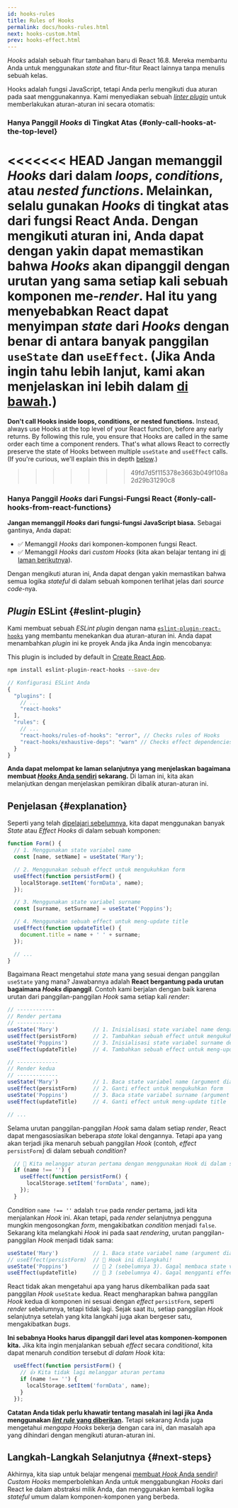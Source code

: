 ```yaml
---
id: hooks-rules
title: Rules of Hooks
permalink: docs/hooks-rules.html
next: hooks-custom.html
prev: hooks-effect.html
---
```


*Hooks* adalah sebuah fitur tambahan baru di React 16.8. Mereka membantu Anda untuk menggunakan *state* and fitur-fitur React lainnya tanpa menulis sebuah kelas.

Hooks adalah fungsi JavaScript, tetapi Anda perlu mengikuti dua aturan pada saat menggunakannya. Kami menyediakan sebuah [*linter plugin*](https://www.npmjs.com/package/eslint-plugin-react-hooks) untuk memberlakukan aturan-aturan ini secara otomatis:

### Hanya Panggil *Hooks* di Tingkat Atas {#only-call-hooks-at-the-top-level}

<<<<<<< HEAD
**Jangan memanggil *Hooks* dari dalam *loops*, *conditions*, atau *nested functions*.** Melainkan, selalu gunakan *Hooks* di tingkat atas dari fungsi React Anda. Dengan mengikuti aturan ini, Anda dapat dengan yakin dapat memastikan bahwa *Hooks* akan dipanggil dengan urutan yang sama setiap kali sebuah komponen me-*render*. Hal itu yang menyebabkan React dapat menyimpan *state* dari *Hooks* dengan benar di antara banyak panggilan `useState` dan `useEffect`. (Jika Anda ingin tahu lebih lanjut, kami akan menjelaskan ini lebih dalam [di bawah](#explanation).)
=======
**Don't call Hooks inside loops, conditions, or nested functions.** Instead, always use Hooks at the top level of your React function, before any early returns. By following this rule, you ensure that Hooks are called in the same order each time a component renders. That's what allows React to correctly preserve the state of Hooks between multiple `useState` and `useEffect` calls. (If you're curious, we'll explain this in depth [below](#explanation).)
>>>>>>> 49fd7d5f115378e3663b049f108a2d29b31290c8

### Hanya Panggil *Hooks* dari Fungsi-Fungsi React {#only-call-hooks-from-react-functions}

**Jangan memanggil *Hooks* dari fungsi-fungsi JavaScript biasa.** Sebagai gantinya, Anda dapat:

* ✅ Memanggil *Hooks* dari komponen-komponen fungsi React.
* ✅ Memanggil *Hooks* dari *custom Hooks* (kita akan belajar tentang ini [di laman berikutnya](/docs/hooks-custom.html)).

Dengan mengikuti aturan ini, Anda dapat dengan yakin memastikan bahwa semua logika *stateful* di dalam sebuah komponen terlihat jelas dari *source code*-nya.

## *Plugin* ESLint {#eslint-plugin}

Kami membuat sebuah *ESLint plugin* dengan nama [`eslint-plugin-react-hooks`](https://www.npmjs.com/package/eslint-plugin-react-hooks) yang membantu menekankan dua aturan-aturan ini. Anda dapat menambahkan *plugin* ini ke proyek Anda jika Anda ingin mencobanya:

This plugin is included by default in [Create React App](/docs/create-a-new-react-app.html#create-react-app).

```bash
npm install eslint-plugin-react-hooks --save-dev
```

```js
// Konfigurasi ESLint Anda
{
  "plugins": [
    // ...
    "react-hooks"
  ],
  "rules": {
    // ...
    "react-hooks/rules-of-hooks": "error", // Checks rules of Hooks
    "react-hooks/exhaustive-deps": "warn" // Checks effect dependencies
  }
}
```

**Anda dapat melompat ke laman selanjutnya yang menjelaskan bagaimana membuat [*Hooks* Anda sendiri](/docs/hooks-custom.html) sekarang.** Di laman ini, kita akan melanjutkan dengan menjelaskan pemikiran dibalik aturan-aturan ini.

## Penjelasan {#explanation}

Seperti yang telah [dipelajari sebelumnya](/docs/hooks-state.html#tip-using-multiple-state-variables), kita dapat menggunakan banyak *State* atau *Effect Hooks* di dalam sebuah komponen:

```js
function Form() {
  // 1. Menggunakan state variabel name
  const [name, setName] = useState('Mary');

  // 2. Menggunakan sebuah effect untuk mengukuhkan form
  useEffect(function persistForm() {
    localStorage.setItem('formData', name);
  });

  // 3. Menggunakan state variabel surname
  const [surname, setSurname] = useState('Poppins');

  // 4. Menggunakan sebuah effect untuk meng-update title
  useEffect(function updateTitle() {
    document.title = name + ' ' + surname;
  });

  // ...
}
```

Bagaimana React mengetahui *state* mana yang sesuai dengan panggilan `useState` yang mana? Jawabannya adalah **React bergantung pada urutan bagaimana *Hooks* dipanggil**. Contoh kami berjalan dengan baik karena urutan dari panggilan-panggilan *Hook* sama setiap kali *render*:

```js
// ------------
// Render pertama
// ------------
useState('Mary')           // 1. Inisialisasi state variabel name dengan 'Mary'
useEffect(persistForm)     // 2. Tambahkan sebuah effect untuk mengukuhkan form
useState('Poppins')        // 3. Inisialisasi state variabel surname dengan 'Poppins'
useEffect(updateTitle)     // 4. Tambahkan sebuah effect untuk meng-update title

// -------------
// Render kedua
// -------------
useState('Mary')           // 1. Baca state variabel name (argument diabaikan)
useEffect(persistForm)     // 2. Ganti effect untuk mengukuhkan form
useState('Poppins')        // 3. Baca state variabel surname (argument diabaikan)
useEffect(updateTitle)     // 4. Ganti effect untuk meng-update title

// ...
```

Selama urutan panggilan-panggilan *Hook* sama dalam setiap *render*, React dapat mengasosiasikan beberapa *state* lokal dengannya. Tetapi apa yang akan terjadi jika menaruh sebuah panggilan *Hook* (contoh, *effect* `persistForm`) di dalam sebuah *condition*?

```js
  // 🔴 Kita melanggar aturan pertama dengan menggunakan Hook di dalam sebuah condition
  if (name !== '') {
    useEffect(function persistForm() {
      localStorage.setItem('formData', name);
    });
  }
```

*Condition* `name !== ''` adalah `true` pada *render* pertama, jadi kita menjalankan *Hook* ini. Akan tetapi, pada *render* selanjutnya pengguna mungkin mengosongkan *form*, mengakibatkan *condition* menjadi `false`. Sekarang kita melangkahi *Hook* ini pada saat *rendering*, urutan panggilan-panggilan *Hook* menjadi tidak sama:

```js
useState('Mary')           // 1. Baca state variabel name (argument diabaikan)
// useEffect(persistForm)  // 🔴 Hook ini dilangkahi!
useState('Poppins')        // 🔴 2 (sebelumnya 3). Gagal membaca state variabel surname
useEffect(updateTitle)     // 🔴 3 (sebelumnya 4). Gagal mengganti effect
```

React tidak akan mengetahui apa yang harus dikembalikan pada saat panggilan *Hook* `useState` kedua. React mengharapkan bahwa panggilan *Hook* kedua di komponen ini sesuai dengan *effect* `persistForm`, seperti *render* sebelumnya, tetapi tidak lagi. Sejak saat itu, setiap panggilan *Hook* selanjutnya setelah yang kita langkahi juga akan bergeser satu, mengakibatkan *bugs*.

**Ini sebabnya Hooks harus dipanggil dari level atas komponen-komponen kita.** Jika kita ingin menjalankan sebuah *effect* secara *conditional*, kita dapat menaruh *condition* tersebut *di dalam* *Hook* kita:

```js
  useEffect(function persistForm() {
    // 👍 Kita tidak lagi melanggar aturan pertama
    if (name !== '') {
      localStorage.setItem('formData', name);
    }
  });
```

**Catatan Anda tidak perlu khawatir tentang masalah ini lagi jika Anda menggunakan [*lint rule* yang diberikan](https://www.npmjs.com/package/eslint-plugin-react-hooks).** Tetapi sekarang Anda juga mengetahui *mengapa* *Hooks* bekerja dengan cara ini, dan masalah apa yang dihindari dengan mengikuti aturan-aturan ini.

## Langkah-Langkah Selanjutnya {#next-steps}

Akhirnya, kita siap untuk belajar mengenai [membuat *Hook* Anda sendiri](/docs/hooks-custom.html)! *Custom Hooks* memperbolehkan Anda untuk menggabungkan *Hooks* dari React ke dalam abstraksi milik Anda, dan menggunakan kembali logika *stateful* umum dalam komponen-komponen yang berbeda.
